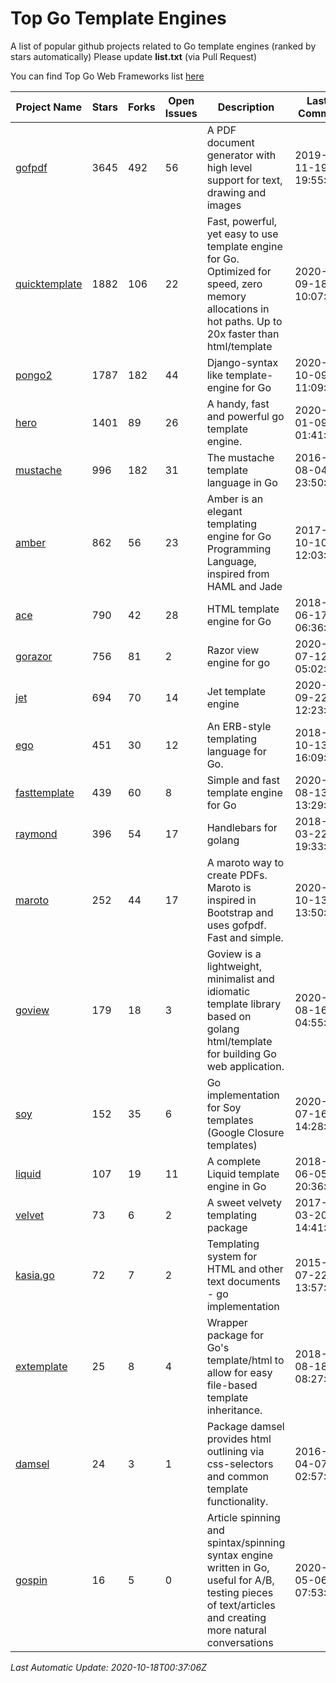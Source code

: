 # Top Go Template Engines
A list of popular github projects related to Go template engines (ranked by stars automatically)
Please update **list.txt** (via Pull Request)

You can find Top Go Web Frameworks list [here](https://github.com/mingrammer/go-web-framework-stars)

| Project Name | Stars | Forks | Open Issues | Description | Last Commit |
| ------------ | ----- | ----- | ----------- | ----------- | ----------- |
| [gofpdf](https://github.com/jung-kurt/gofpdf) | 3645 | 492 | 56 | A PDF document generator with high level support for text, drawing and images | 2019-11-19 19:55:53 |
| [quicktemplate](https://github.com/valyala/quicktemplate) | 1882 | 106 | 22 | Fast, powerful, yet easy to use template engine for Go. Optimized for speed, zero memory allocations in hot paths. Up to 20x faster than html/template | 2020-09-18 10:07:40 |
| [pongo2](https://github.com/flosch/pongo2) | 1787 | 182 | 44 | Django-syntax like template-engine for Go | 2020-10-09 11:09:16 |
| [hero](https://github.com/shiyanhui/hero) | 1401 | 89 | 26 | A handy, fast and powerful go template engine. | 2020-01-09 01:41:20 |
| [mustache](https://github.com/hoisie/mustache) | 996 | 182 | 31 | The mustache template language in Go | 2016-08-04 23:50:33 |
| [amber](https://github.com/eknkc/amber) | 862 | 56 | 23 | Amber is an elegant templating engine for Go Programming Language, inspired from HAML and Jade | 2017-10-10 12:03:22 |
| [ace](https://github.com/yosssi/ace) | 790 | 42 | 28 | HTML template engine for Go | 2018-06-17 06:36:59 |
| [gorazor](https://github.com/sipin/gorazor) | 756 | 81 | 2 | Razor view engine for go | 2020-07-12 05:02:27 |
| [jet](https://github.com/CloudyKit/jet) | 694 | 70 | 14 | Jet  template engine | 2020-09-22 12:23:01 |
| [ego](https://github.com/benbjohnson/ego) | 451 | 30 | 12 | An ERB-style templating language for Go. | 2018-10-13 16:09:26 |
| [fasttemplate](https://github.com/valyala/fasttemplate) | 439 | 60 | 8 | Simple and fast template engine for Go | 2020-08-13 13:29:39 |
| [raymond](https://github.com/aymerick/raymond) | 396 | 54 | 17 | Handlebars for golang | 2018-03-22 19:33:09 |
| [maroto](https://github.com/johnfercher/maroto) | 252 | 44 | 17 | A maroto way to create PDFs. Maroto is inspired in Bootstrap and uses gofpdf. Fast and simple. | 2020-10-13 13:50:31 |
| [goview](https://github.com/foolin/goview) | 179 | 18 | 3 | Goview is a lightweight, minimalist and idiomatic template library based on golang html/template for building Go web application. | 2020-08-16 04:55:52 |
| [soy](https://github.com/robfig/soy) | 152 | 35 | 6 | Go implementation for Soy templates (Google Closure templates) | 2020-07-16 14:28:10 |
| [liquid](https://github.com/osteele/liquid) | 107 | 19 | 11 | A complete Liquid template engine in Go | 2018-06-05 20:36:56 |
| [velvet](https://github.com/gobuffalo/velvet) | 73 | 6 | 2 | A sweet velvety templating package | 2017-03-20 14:41:06 |
| [kasia.go](https://github.com/ziutek/kasia.go) | 72 | 7 | 2 | Templating system for HTML and other text documents - go implementation | 2015-07-22 13:57:53 |
| [extemplate](https://github.com/dannyvankooten/extemplate) | 25 | 8 | 4 | Wrapper package for Go's template/html to allow for easy file-based template inheritance. | 2018-08-18 08:27:29 |
| [damsel](https://github.com/dskinner/damsel) | 24 | 3 | 1 | Package damsel provides html outlining via css-selectors and common template functionality. | 2016-04-07 02:57:10 |
| [gospin](https://github.com/m1/gospin) | 16 | 5 | 0 | Article spinning and spintax/spinning syntax engine written in Go, useful for A/B, testing pieces of text/articles and creating more natural conversations | 2020-05-06 07:53:55 |

*Last Automatic Update: 2020-10-18T00:37:06Z*